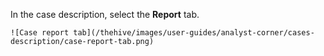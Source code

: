 In the case description, select the **Report** tab.

    ![Case report tab](/thehive/images/user-guides/analyst-corner/cases-description/case-report-tab.png)